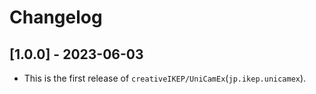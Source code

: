 # Changelog

## [1.0.0] - 2023-06-03
- This is the first release of `creativeIKEP/UniCamEx`(`jp.ikep.unicamex`).
